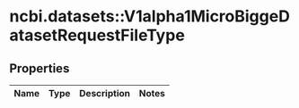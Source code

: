 # ncbi.datasets::V1alpha1MicroBiggeDatasetRequestFileType

## Properties
Name | Type | Description | Notes
------------ | ------------- | ------------- | -------------


